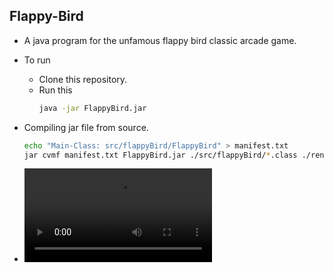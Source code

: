 ## Flappy-Bird

- A java program for the unfamous flappy bird classic arcade game.
- To run 
	* Clone this repository.
	* Run this
		```bash
		java -jar FlappyBird.jar
		```

- Compiling jar file from source.
	```bash
	echo "Main-Class: src/flappyBird/FlappyBird" > manifest.txt
	jar cvmf manifest.txt FlappyBird.jar ./src/flappyBird/*.class ./render/*.class
	```
* ![Demo](play.mov)
